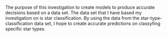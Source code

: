 
The purpose of this investigation to create models to produce accurate decisions based on a data set. The data set that I have based my investigation on is star classification. By using the data from the star-type-classification data set, I hope to create accurate predictions on classyfing specific star types.
